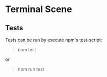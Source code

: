 # Terminal Scene

## Tests
Tests can be run by execute npm's test-script:
> npm test

or 
> npm run test 